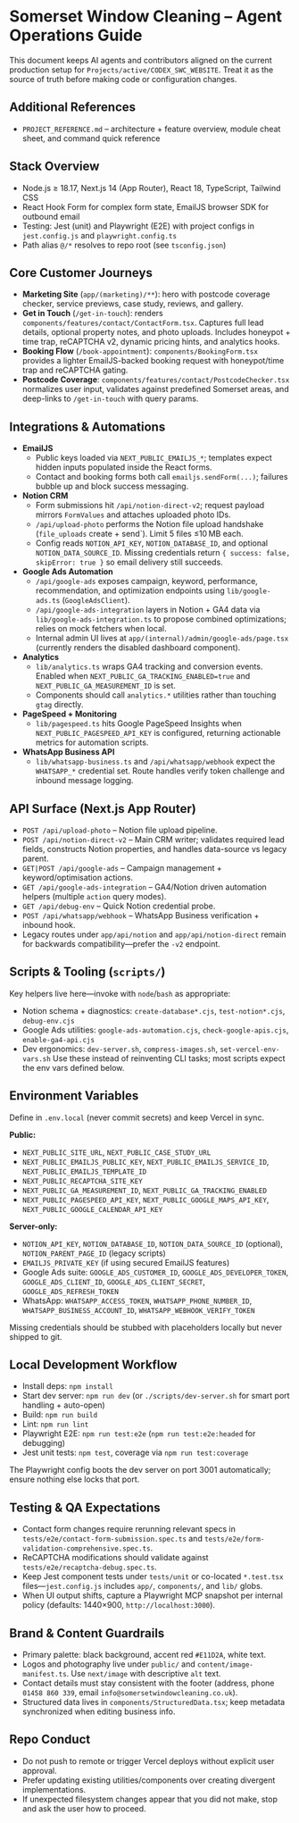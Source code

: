 # Somerset Window Cleaning – Agent Operations Guide

This document keeps AI agents and contributors aligned on the current production setup for `Projects/active/CODEX_SWC_WEBSITE`. Treat it as the source of truth before making code or configuration changes.

## Additional References
- `PROJECT_REFERENCE.md` – architecture + feature overview, module cheat sheet, and command quick reference

## Stack Overview
- Node.js ≥ 18.17, Next.js 14 (App Router), React 18, TypeScript, Tailwind CSS
- React Hook Form for complex form state, EmailJS browser SDK for outbound email
- Testing: Jest (unit) and Playwright (E2E) with project configs in `jest.config.js` and `playwright.config.ts`
- Path alias `@/*` resolves to repo root (see `tsconfig.json`)

## Core Customer Journeys
- **Marketing Site** (`app/(marketing)/**`): hero with postcode coverage checker, service previews, case study, reviews, and gallery.
- **Get in Touch** (`/get-in-touch`): renders `components/features/contact/ContactForm.tsx`. Captures full lead details, optional property notes, and photo uploads. Includes honeypot + time trap, reCAPTCHA v2, dynamic pricing hints, and analytics hooks.
- **Booking Flow** (`/book-appointment`): `components/BookingForm.tsx` provides a lighter EmailJS-backed booking request with honeypot/time trap and reCAPTCHA gating.
- **Postcode Coverage**: `components/features/contact/PostcodeChecker.tsx` normalizes user input, validates against predefined Somerset areas, and deep-links to `/get-in-touch` with query params.

## Integrations & Automations
- **EmailJS**
  - Public keys loaded via `NEXT_PUBLIC_EMAILJS_*`; templates expect hidden inputs populated inside the React forms.
  - Contact and booking forms both call `emailjs.sendForm(...)`; failures bubble up and block success messaging.
- **Notion CRM**
  - Form submissions hit `/api/notion-direct-v2`; request payload mirrors `FormValues` and attaches uploaded photo IDs.
  - `/api/upload-photo` performs the Notion file upload handshake (`file_uploads` create + send`). Limit 5 files ≤10 MB each.
  - Config reads `NOTION_API_KEY`, `NOTION_DATABASE_ID`, and optional `NOTION_DATA_SOURCE_ID`. Missing credentials return `{ success: false, skipError: true }` so email delivery still succeeds.
- **Google Ads Automation**
  - `/api/google-ads` exposes campaign, keyword, performance, recommendation, and optimization endpoints using `lib/google-ads.ts` (`GoogleAdsClient`).
  - `/api/google-ads-integration` layers in Notion + GA4 data via `lib/google-ads-integration.ts` to propose combined optimizations; relies on mock fetchers when local.
  - Internal admin UI lives at `app/(internal)/admin/google-ads/page.tsx` (currently renders the disabled dashboard component).
- **Analytics**
  - `lib/analytics.ts` wraps GA4 tracking and conversion events. Enabled when `NEXT_PUBLIC_GA_TRACKING_ENABLED=true` and `NEXT_PUBLIC_GA_MEASUREMENT_ID` is set.
  - Components should call `analytics.*` utilities rather than touching `gtag` directly.
- **PageSpeed + Monitoring**
  - `lib/pagespeed.ts` hits Google PageSpeed Insights when `NEXT_PUBLIC_PAGESPEED_API_KEY` is configured, returning actionable metrics for automation scripts.
- **WhatsApp Business API**
  - `lib/whatsapp-business.ts` and `/api/whatsapp/webhook` expect the `WHATSAPP_*` credential set. Route handles verify token challenge and inbound message logging.

## API Surface (Next.js App Router)
- `POST /api/upload-photo` – Notion file upload pipeline.
- `POST /api/notion-direct-v2` – Main CRM writer; validates required lead fields, constructs Notion properties, and handles data-source vs legacy parent.
- `GET|POST /api/google-ads` – Campaign management + keyword/optimisation actions.
- `GET /api/google-ads-integration` – GA4/Notion driven automation helpers (multiple `action` query modes).
- `GET /api/debug-env` – Quick Notion credential probe.
- `POST /api/whatsapp/webhook` – WhatsApp Business verification + inbound hook.
- Legacy routes under `app/api/notion` and `app/api/notion-direct` remain for backwards compatibility—prefer the `-v2` endpoint.

## Scripts & Tooling (`scripts/`)
Key helpers live here—invoke with `node`/`bash` as appropriate:
- Notion schema + diagnostics: `create-database*.cjs`, `test-notion*.cjs`, `debug-env.cjs`
- Google Ads utilities: `google-ads-automation.cjs`, `check-google-apis.cjs`, `enable-ga4-api.cjs`
- Dev ergonomics: `dev-server.sh`, `compress-images.sh`, `set-vercel-env-vars.sh`
Use these instead of reinventing CLI tasks; most scripts expect the env vars defined below.

## Environment Variables
Define in `.env.local` (never commit secrets) and keep Vercel in sync.

**Public:**
- `NEXT_PUBLIC_SITE_URL`, `NEXT_PUBLIC_CASE_STUDY_URL`
- `NEXT_PUBLIC_EMAILJS_PUBLIC_KEY`, `NEXT_PUBLIC_EMAILJS_SERVICE_ID`, `NEXT_PUBLIC_EMAILJS_TEMPLATE_ID`
- `NEXT_PUBLIC_RECAPTCHA_SITE_KEY`
- `NEXT_PUBLIC_GA_MEASUREMENT_ID`, `NEXT_PUBLIC_GA_TRACKING_ENABLED`
- `NEXT_PUBLIC_PAGESPEED_API_KEY`, `NEXT_PUBLIC_GOOGLE_MAPS_API_KEY`, `NEXT_PUBLIC_GOOGLE_CALENDAR_API_KEY`

**Server-only:**
- `NOTION_API_KEY`, `NOTION_DATABASE_ID`, `NOTION_DATA_SOURCE_ID` (optional), `NOTION_PARENT_PAGE_ID` (legacy scripts)
- `EMAILJS_PRIVATE_KEY` (if using secured EmailJS features)
- Google Ads suite: `GOOGLE_ADS_CUSTOMER_ID`, `GOOGLE_ADS_DEVELOPER_TOKEN`, `GOOGLE_ADS_CLIENT_ID`, `GOOGLE_ADS_CLIENT_SECRET`, `GOOGLE_ADS_REFRESH_TOKEN`
- WhatsApp: `WHATSAPP_ACCESS_TOKEN`, `WHATSAPP_PHONE_NUMBER_ID`, `WHATSAPP_BUSINESS_ACCOUNT_ID`, `WHATSAPP_WEBHOOK_VERIFY_TOKEN`

Missing credentials should be stubbed with placeholders locally but never shipped to git.

## Local Development Workflow
- Install deps: `npm install`
- Start dev server: `npm run dev` (or `./scripts/dev-server.sh` for smart port handling + auto-open)
- Build: `npm run build`
- Lint: `npm run lint`
- Playwright E2E: `npm run test:e2e` (`npm run test:e2e:headed` for debugging)
- Jest unit tests: `npm test`, coverage via `npm run test:coverage`

The Playwright config boots the dev server on port 3001 automatically; ensure nothing else locks that port.

## Testing & QA Expectations
- Contact form changes require rerunning relevant specs in `tests/e2e/contact-form-submission.spec.ts` and `tests/e2e/form-validation-comprehensive.spec.ts`.
- ReCAPTCHA modifications should validate against `tests/e2e/recaptcha-debug.spec.ts`.
- Keep Jest component tests under `tests/unit` or co-located `*.test.tsx` files—`jest.config.js` includes `app/`, `components/`, and `lib/` globs.
- When UI output shifts, capture a Playwright MCP snapshot per internal policy (defaults: 1440×900, `http://localhost:3000`).

## Brand & Content Guardrails
- Primary palette: black background, accent red `#E11D2A`, white text.
- Logos and photography live under `public/` and `content/image-manifest.ts`. Use `next/image` with descriptive `alt` text.
- Contact details must stay consistent with the footer (address, phone `01458 860 339`, email `info@somersetwindowcleaning.co.uk`).
- Structured data lives in `components/StructuredData.tsx`; keep metadata synchronized when editing business info.

## Repo Conduct
- Do not push to remote or trigger Vercel deploys without explicit user approval.
- Prefer updating existing utilities/components over creating divergent implementations.
- If unexpected filesystem changes appear that you did not make, stop and ask the user how to proceed.
